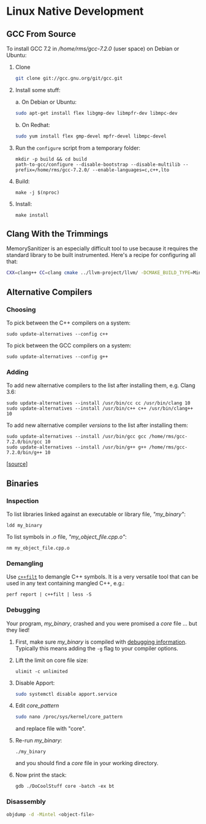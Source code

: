 # Linux Native Development

## GCC From Source

To install GCC 7.2 in */home/rms/gcc-7.2.0* (user space) on Debian or Ubuntu:

1. Clone

   ```sh
   git clone git://gcc.gnu.org/git/gcc.git
   ```

1. Install some stuff:

   a. On Debian or Ubuntu:
   
      ```sh
      sudo apt-get install flex libgmp-dev libmpfr-dev libmpc-dev
      ```
   
   b. On Redhat:
   
      ```sh
      sudo yum install flex gmp-devel mpfr-devel libmpc-devel
      ```

1. Run the `configure` script from a temporary folder:

   ```
   mkdir -p build && cd build
   path-to-gcc/configure --disable-bootstrap --disable-multilib --prefix=/home/rms/gcc-7.2.0/ --enable-languages=c,c++,lto
   ```

5. Build:

   ```
   make -j $(nproc)
   ```
       
6. Install:

   ```
   make install
   ```

## Clang With the Trimmings

MemorySanitizer is an especially difficult tool to use because it requires the standard library to be built instrumented.
Here's a recipe for configuring all that:

```sh
CXX=clang++ CC=clang cmake ../llvm-project/llvm/ -DCMAKE_BUILD_TYPE=MinSizeRel -DCMAKE_CXX_COMPILER_LAUNCHER=ccache -DLLVM_ENABLE_PROJECTS="clang;clang-tools-extra;libcxx;libcxxabi;compiler-rt" -DLLVM_USE_SANITIZER=Memory -DCMAKE_INSTALL_PREFIX=/home/john/llvm -G Ninja
```

## Alternative Compilers

### Choosing 

To pick between the C++ compilers on a system:

```
sudo update-alternatives --config c++
```

To pick between the GCC compilers on a system:

```
sudo update-alternatives --config g++
```

### Adding

To add new alternative compilers to the list after installing them, e.g. Clang 3.6:

```
sudo update-alternatives --install /usr/bin/cc cc /usr/bin/clang 10
sudo update-alternatives --install /usr/bin/c++ c++ /usr/bin/clang++ 10
```

To add new alternative compiler *versions* to the list after installing them:

```
sudo update-alternatives --install /usr/bin/gcc gcc /home/rms/gcc-7.2.0/bin/gcc 10
sudo update-alternatives --install /usr/bin/g++ g++ /home/rms/gcc-7.2.0/bin/g++ 10
```

[[source](http://stackoverflow.com/a/30742451/671509)]

## Binaries

### Inspection

To list libraries linked against an executable or library file, *"my_binary"*:

```
ldd my_binary
```

To list symbols in *.o* file, *"my_object_file.cpp.o"*:

```
nm my_object_file.cpp.o
```

### Demangling

Use [`c++filt`](https://sourceware.org/binutils/docs/binutils/c_002b_002bfilt.html) to demangle C++ symbols. It is a very versatile tool that can be used in any text containing mangled C++, e.g.:

```
perf report | c++filt | less -S
```

### Debugging

Your program, *my_binary*, crashed and you were promised a *core* file ... but they lied!

1. First, make sure *my_binary* is compiled with [debugging information](https://gcc.gnu.org/onlinedocs/gcc-3.4.5/gcc/Debugging-Options.html).
   Typically this means adding the `-g` flag to your compiler options.

1. Lift the limit on core file size:

   ```
   ulimit -c unlimited
   ```

1. Disable Apport:

   ```sh
   sudo systemctl disable apport.service
   ```

1. Edit _core_pattern_

   ```sh
   sudo nano /proc/sys/kernel/core_pattern
   ```
   
   and replace file with "core".

1. Re-run *my_binary*:

   ```
   ./my_binary
   ```

   and you should find a *core* file in your working directory.

1. Now print the stack:

   ```
   gdb ./DoCoolStuff core -batch -ex bt
   ```

### Disassembly

```sh
objdump -d -Mintel <object-file>
```
